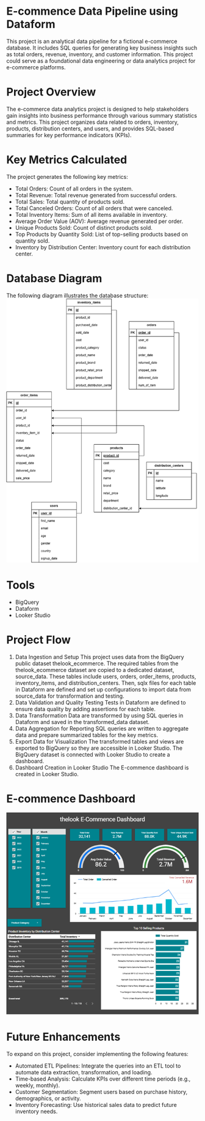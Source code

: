 # E-commence Data Pipeline using Dataform
This project is an analytical data pipeline for a fictional e-commerce database. It includes SQL queries for generating key business insights such as total orders, revenue, inventory, and customer information. This project could serve as a foundational data engineering or data analytics project for e-commerce platforms.

# Project Overview
The e-commerce data analytics project is designed to help stakeholders gain insights into business performance through various summary statistics and metrics. This project organizes data related to orders, inventory, products, distribution centers, and users, and provides SQL-based summaries for key performance indicators (KPIs).

# Key Metrics Calculated
The project generates the following key metrics:
- Total Orders: Count of all orders in the system.
- Total Revenue: Total revenue generated from successful orders.
- Total Sales: Total quantity of products sold.
- Total Canceled Orders: Count of all orders that were canceled.
- Total Inventory Items: Sum of all items available in inventory.
- Average Order Value (AOV): Average revenue generated per order.
- Unique Products Sold: Count of distinct products sold.
- Top Products by Quantity Sold: List of top-selling products based on quantity sold.
- Inventory by Distribution Center: Inventory count for each distribution center.

# Database Diagram
The following diagram illustrates the database structure:
![E-commence database schema](https://github.com/SithuKyaw-AUT/ecommence_pipeline_with_dataform/blob/main/ecommence.png)

# Tools
- BigQuery
- Dataform
- Looker Studio

# Project Flow
1. Data Ingestion and Setup
This project uses data from the BigQuery public dataset thelook_ecommerce. The required tables from the thelook_ecommerce dataset are copied to a dedicated dataset, source_data. These tables include users, orders, order_items, products, inventory_items, and distribution_centers. Then, sqlx files for each table in Dataform are defined and set up configurations to import data from source_data for transformation and testing.
2. Data Validation and Quality Testing
Tests in Dataform are defined to ensure data quality by adding assertions for each table. 
3. Data Transformation
Data are transformed by using SQL queries in Dataform and saved in the transformed_data dataset.
4. Data Aggregation for Reporting
SQL queries are written to aggregate data and prepare summarized tables for the key metrics.
5. Export Data for Visualization
The transformed tables and views are exported to BigQuery so they are accessible in Looker Studio. The BigQuery dataset is connected with Looker Studio to create a dashboard.
6. Dashboard Creation in Looker Studio
The E-commence dashboard is created in Looker Studio.

# E-commence Dashboard
![E-commence dashboard](https://github.com/SithuKyaw-AUT/ecommence_pipeline_with_dataform/blob/main/dashboard.png)

# Future Enhancements
To expand on this project, consider implementing the following features:
- Automated ETL Pipelines: Integrate the queries into an ETL tool to automate data extraction, transformation, and loading.
- Time-based Analysis: Calculate KPIs over different time periods (e.g., weekly, monthly).
- Customer Segmentation: Segment users based on purchase history, demographics, or activity.
- Inventory Forecasting: Use historical sales data to predict future inventory needs.


